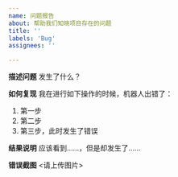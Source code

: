 ```yaml
---
name: 问题报告
about: 帮助我们知晓项目存在的问题
title: ''
labels: 'Bug'
assignees: ''

---
```


**描述问题**
发生了什么？

**如何复现**
我在进行如下操作的时候，机器人出错了：
1. 第一步
2. 第二步
3. 第三步，此时发生了错误

**结果说明**
应该看到……，但是却发生了……

**错误截图**
<请上传图片>

